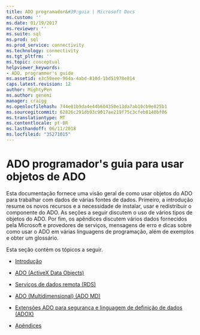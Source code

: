 ```yaml
---
title: ADO programador&#39;guia | Microsoft Docs
ms.custom: ''
ms.date: 01/19/2017
ms.reviewer: ''
ms.suite: sql
ms.prod: sql
ms.prod_service: connectivity
ms.technology: connectivity
ms.tgt_pltfrm: ''
ms.topic: conceptual
helpviewer_keywords:
- ADO, programmer's guide
ms.assetid: e3c50eee-964a-4abd-810d-1bd51978e814
caps.latest.revision: 12
author: MightyPen
ms.author: genemi
manager: craigg
ms.openlocfilehash: 744e81b9da4e44b604350e13da7ab10cb9e825b1
ms.sourcegitcommit: 62826c291db93c9017ae219f75c3cfeb8140bf06
ms.translationtype: MT
ms.contentlocale: pt-BR
ms.lasthandoff: 06/11/2018
ms.locfileid: "35271015"
---
```

# <a name="ado-programmer39s-guide-for-using-ado-objects"></a>ADO programador&#39;s guia para usar objetos de ADO
Esta documentação fornece uma visão geral de como usar objetos do ADO para trabalhar com dados de várias fontes de dados. Primeiro, a introdução resume os novos recursos e a necessidade de instalar, usar e redistribuir o componente do ADO. As seções a seguir discutem o uso de vários tipos de objetos do ADO. Por fim, os apêndices discutem vários dados fornecidos pela Microsoft e provedores de serviços, mensagens de erro e dicas sobre como usar o ADO em várias linguagens de programação, além de exemplos e obter um glossário.

 Esta seção contém os tópicos a seguir.

-   [Introdução](../../ado/guide/ado-introduction.md)

-   [ADO (ActiveX Data Objects)](../../ado/guide/data/activex-data-objects-ado.md)

-   [Serviços de dados remota (RDS)](../../ado/guide/remote-data-service/remote-data-service-rds.md)

-   [ADO (Multidimensional) (ADO MD)](../../ado/guide/multidimensional/ado-multidimensional-ado-md.md)

-   [Extensões ADO para segurança e linguagem de definição de dados (ADOX)](../../ado/guide/extensions/ado-extensions-for-data-definition-language-and-security-adox.md)

-   [Apêndices](../../ado/guide/appendixes/ado-appendixes.md)
